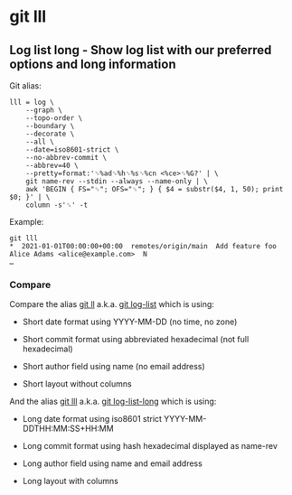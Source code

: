# git lll

## Log list long - Show log list with our preferred options and long information

Git alias:

```git
lll = log \
    --graph \
    --topo-order \
    --boundary \
    --decorate \
    --all \
    --date=iso8601-strict \
    --no-abbrev-commit \
    --abbrev=40 \
    --pretty=format:'␟%ad␟%h␟%s␟%cn <%ce>␟%G?' | \
    git name-rev --stdin --always --name-only | \
    awk 'BEGIN { FS="␟"; OFS="␟"; } { $4 = substr($4, 1, 50); print $0; }' | \
    column -s'␟' -t
```

Example:

```shell
git lll
*  2021-01-01T00:00:00+00:00  remotes/origin/main  Add feature foo  Alice Adams <alice@example.com>  N
…
```

### Compare

Compare the alias [git ll](../git-ll) a.k.a. [git log-list](../git-log-list) which is using:

  * Short date format using YYYY-MM-DD (no time, no zone)

  * Short commit format using abbreviated hexadecimal (not full hexadecimal)

  * Short author field using name (no email address)

  * Short layout without columns

And the alias [git lll](../git-lll) a.k.a. [git log-list-long](../git-log-list-long) which is using:

  * Long date format using iso8601 strict YYYY-MM-DDTHH:MM:SS+HH:MM

  * Long commit format using hash hexadecimal displayed as name-rev

  * Long author field using name and email address

  * Long layout with columns
